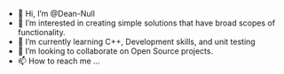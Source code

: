 - 👋 Hi, I’m @Dean-Null
- 👀 I’m interested in creating simple solutions that have broad scopes of functionality.
- 🌱 I’m currently learning C++, Development skills, and unit testing
- 💞️ I’m looking to collaborate on Open Source projects.
- 📫 How to reach me ...

<!---
Dean-Null/Dean-Null is a ✨ special ✨ repository because its `README.md` (this file) appears on your GitHub profile.
You can click the Preview link to take a look at your changes.
--->
